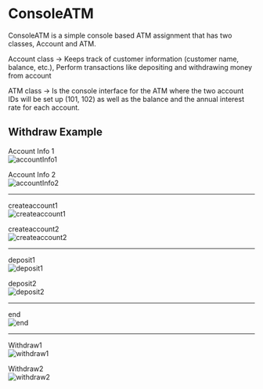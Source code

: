 # ConsoleATM

ConsoleATM is a simple console based ATM assignment that has two classes, Account and ATM. 

Account class ->  Keeps track of customer information (customer name, balance, etc.), Perform transactions like depositing and withdrawing money from account
              
ATM class -> Is the console interface for the ATM where the two account IDs will be set up (101, 102) as well as the balance and the annual interest rate for each account. 

## Withdraw Example

Account Info 1 <br>
![accountInfo1](https://user-images.githubusercontent.com/109467334/219714365-1ee0f80f-390d-4168-a140-60e87468bff5.PNG)

Account Info 2 <br>
![accountInfo2](https://user-images.githubusercontent.com/109467334/219714509-aff8aa37-3d7c-4fd6-8fe7-5b859598afd0.PNG)

<hr>

createaccount1 <br>
![createaccount1](https://user-images.githubusercontent.com/109467334/219714870-ba047bca-b98e-4291-a420-2a1b34cc6c0c.PNG)

createaccount2 <br>
![createaccount2](https://user-images.githubusercontent.com/109467334/219714955-25fc4edf-a45b-4c66-9f86-5b91550c3701.PNG)

<hr>

deposit1 <br>
![deposit1](https://user-images.githubusercontent.com/109467334/219715086-d8d76d56-54f2-479d-98f5-0cfb90f05a35.PNG)

deposit2 <br>
![deposit2](https://user-images.githubusercontent.com/109467334/219715162-7e8582a1-f6c8-4470-a194-3662dc9ac12b.PNG)

<hr>

end <br>
![end](https://user-images.githubusercontent.com/109467334/219715233-0e747ea0-0294-46f5-ae81-8a6a559692d1.PNG)

 <hr>
 
 Withdraw1 <br>
![withdraw1](https://user-images.githubusercontent.com/109467334/219715322-2d7ec80b-5c48-417c-8001-bf00bf4ebadf.PNG)

Withdraw2 <br>
![withdraw2](https://user-images.githubusercontent.com/109467334/219715455-70d7f279-5ee7-4047-8d98-02a2ab4635c0.PNG)


